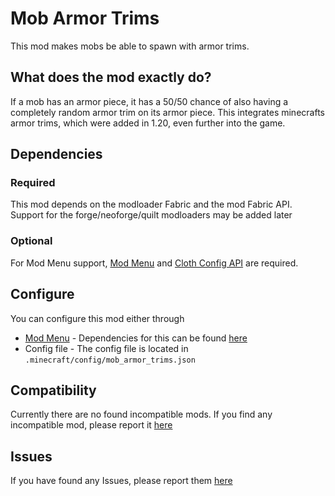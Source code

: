 # Mob Armor Trims
This mod makes mobs be able to spawn with armor trims.

## What does the mod exactly do?
If a mob has an armor piece, it has a 50/50 chance of also having a completely random armor trim on its armor piece. This integrates minecrafts armor trims, which were added in 1.20, even further into the game.

##  Dependencies

### Required
This mod depends on the modloader Fabric and the mod Fabric API.  
Support for the forge/neoforge/quilt modloaders may be added later

### Optional
For Mod Menu support, [Mod Menu](https://modrinth.com/mod/modmenu) and [Cloth Config API](https://modrinth.com/mod/cloth-config)
are required.

## Configure

You can configure this mod either through

- [Mod Menu](https://modrinth.com/mod/modmenu) - Dependencies for this can be found [here](https://github.com/Imajo24I/Mob-Armor-Trims-1.20.1/tree/v.1.0.0-1.20.1#optional)
- Config file - The config file is located in ```.minecraft/config/mob_armor_trims.json```
 

## Compatibility
Currently there are no found incompatible mods. If you find any incompatible mod, please report it [here](https://github.com/Imajo24I/Mob-Armor-Trims-1.20.1/issues/new?assignees=&labels=&projects=&template=incompatibility.md&title=Incompatibility)

## Issues
If you have found any Issues, please report them [here](https://github.com/Imajo24I/Mob-Armor-Trims-1.20.1/issues/new?assignees=&labels=&projects=&template=bug_report.md&title=BUG)

